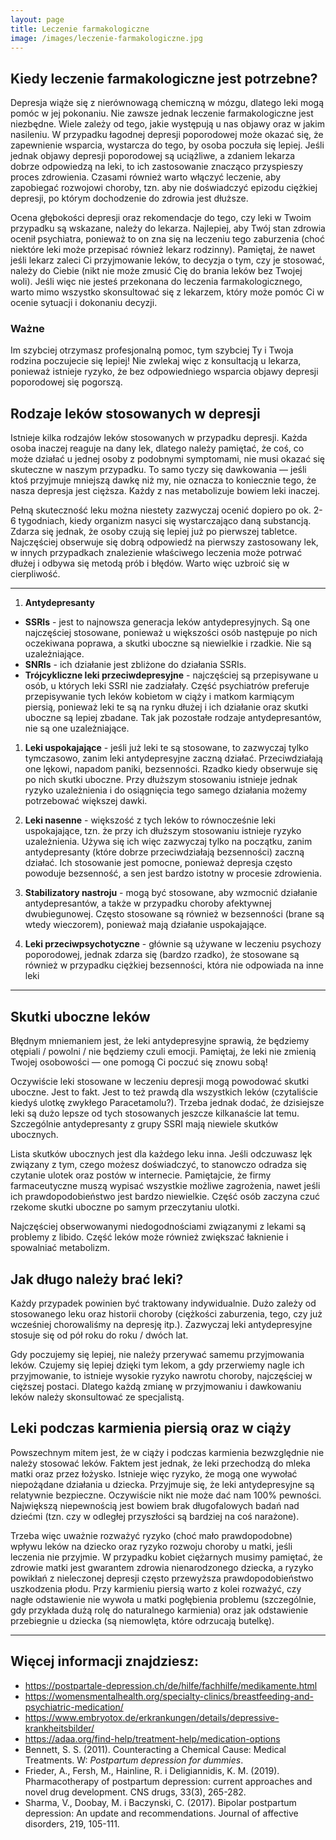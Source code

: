 ```yaml
---
layout: page
title: Leczenie farmakologiczne
image: /images/leczenie-farmakologiczne.jpg
---
```


## Kiedy leczenie farmakologiczne jest potrzebne? 

Depresja wiąże się z nierównowagą chemiczną w mózgu, dlatego leki mogą pomóc w jej pokonaniu. Nie zawsze jednak leczenie farmakologiczne jest niezbędne. Wiele zależy od tego, jakie występują u nas objawy oraz w jakim nasileniu. W przypadku łagodnej depresji poporodowej może okazać się, że zapewnienie wsparcia, wystarcza do tego, by osoba poczuła się lepiej. Jeśli jednak objawy depresji poporodowej są uciążliwe, a zdaniem lekarza dobrze odpowiedzą na leki, to ich zastosowanie znacząco przyspieszy proces zdrowienia. Czasami również warto włączyć leczenie, aby zapobiegać rozwojowi choroby, tzn. aby nie doświadczyć epizodu ciężkiej depresji, po którym dochodzenie do zdrowia jest dłuższe.

Ocena głębokości depresji oraz rekomendacje do tego, czy leki w Twoim przypadku są wskazane, należy do lekarza. Najlepiej, aby Twój stan zdrowia ocenił psychiatra, ponieważ to on zna się na leczeniu tego zaburzenia (choć niektóre leki może przepisać również lekarz rodzinny). Pamiętaj, że nawet jeśli lekarz zaleci Ci przyjmowanie leków, to decyzja o tym, czy je stosować, należy do Ciebie (nikt nie może zmusić Cię do brania leków bez Twojej woli). Jeśli więc nie jesteś przekonana do leczenia farmakologicznego, warto mimo wszystko skonsultować się z lekarzem, który może pomóc Ci w ocenie sytuacji i dokonaniu decyzji.
<div class="box">
<h3>Ważne</h3>
Im szybciej otrzymasz profesjonalną pomoc, tym szybciej Ty i Twoja rodzina poczujecie się lepiej! Nie zwlekaj więc z konsultacją u lekarza, ponieważ istnieje ryzyko, że bez odpowiedniego wsparcia objawy depresji poporodowej się pogorszą.
</div>

## Rodzaje leków stosowanych w depresji

Istnieje kilka rodzajów leków stosowanych w przypadku depresji. Każda osoba inaczej reaguje na dany lek, dlatego należy pamiętać, że coś, co może działać u jednej osoby z podobnymi symptomami, nie musi okazać się skuteczne w naszym przypadku. To samo tyczy się dawkowania — jeśli ktoś przyjmuje mniejszą dawkę niż my, nie oznacza to koniecznie tego, że nasza depresja jest cięższa. Każdy z nas metabolizuje bowiem leki inaczej.

Pełną skuteczność leku można niestety zazwyczaj ocenić dopiero po ok. 2-6 tygodniach, kiedy organizm nasyci się wystarczająco daną substancją. Zdarza się jednak, że osoby czują się lepiej już po pierwszej tabletce. Najczęściej obserwuje się dobrą odpowiedź na pierwszy zastosowany lek, w innych przypadkach znalezienie właściwego leczenia może potrwać dłużej i odbywa się metodą prób i błędów. Warto więc uzbroić się w cierpliwość.

---

1. **Antydepresanty** 
 - **SSRIs** - jest to najnowsza generacja leków antydepresyjnych. Są one najczęściej stosowane, ponieważ u większości osób następuje po nich oczekiwana poprawa, a skutki uboczne są niewielkie i rzadkie. Nie są uzależniające.
 - **SNRIs** - ich działanie jest zbliżone do działania SSRIs. 
 - **Trójcykliczne leki przeciwdepresyjne** - najczęściej są przepisywane u osób, u których leki SSRI nie zadziałały. Część psychiatrów preferuje przepisywanie tych leków kobietom w ciąży i matkom karmiącym piersią, ponieważ leki te są na rynku dłużej i ich działanie oraz skutki uboczne są lepiej zbadane. Tak jak pozostałe rodzaje antydepresantów, nie są one uzależniające. 

1. **Leki uspokajające** - jeśli już leki te są stosowane, to zazwyczaj tylko tymczasowo, zanim leki antydepresyjne zaczną działać. Przeciwdziałają one lękowi, napadom paniki, bezsenności. Rzadko kiedy obserwuje się po nich skutki uboczne. Przy dłuższym stosowaniu istnieje jednak ryzyko uzależnienia i do osiągnięcia tego samego działania możemy potrzebować większej dawki.

1. **Leki nasenne** - większość z tych leków to równocześnie leki uspokajające, tzn. że przy ich dłuższym stosowaniu istnieje ryzyko uzależnienia. Używa się ich więc zazwyczaj tylko na początku, zanim antydepresanty (które dobrze przeciwdziałają bezsenności) zaczną działać. Ich stosowanie jest pomocne, ponieważ depresja często powoduje bezsenność, a sen jest bardzo istotny w procesie zdrowienia. 

1. **Stabilizatory nastroju** - mogą być stosowane, aby wzmocnić działanie antydepresantów, a także w przypadku choroby afektywnej dwubiegunowej. Często stosowane są również w bezsenności (brane są wtedy wieczorem), ponieważ mają działanie uspokajające.

1. **Leki przeciwpsychotyczne** - głównie są używane w leczeniu psychozy poporodowej, jednak zdarza się (bardzo rzadko), że stosowane są również w przypadku ciężkiej bezsenności, która nie odpowiada na inne leki

---

## Skutki uboczne leków
Błędnym mniemaniem jest, że leki antydepresyjne sprawią, że będziemy otępiali / powolni / nie będziemy czuli emocji. Pamiętaj, że leki nie zmienią Twojej osobowości — one pomogą Ci poczuć się znowu sobą!

Oczywiście leki stosowane w leczeniu depresji mogą powodować skutki uboczne. Jest to fakt. Jest to też prawdą dla wszystkich leków (czytaliście kiedyś ulotkę zwykłego Paracetamolu?). Trzeba jednak dodać, że dzisiejsze leki są dużo lepsze od tych stosowanych jeszcze kilkanaście lat temu. Szczególnie antydepresanty z grupy SSRI mają niewiele skutków ubocznych.

Lista skutków ubocznych jest dla każdego leku inna. Jeśli odczuwasz lęk związany z tym, czego możesz doświadczyć, to stanowczo odradza się czytanie ulotek oraz postów w internecie. Pamiętajcie, że firmy farmaceutyczne muszą wypisać wszystkie możliwe zagrożenia, nawet jeśli ich prawdopodobieństwo jest bardzo niewielkie. Część osób zaczyna czuć rzekome skutki uboczne po samym przeczytaniu ulotki.

Najczęściej obserwowanymi niedogodnościami związanymi z lekami są problemy z libido. Część leków może również zwiększać łaknienie i spowalniać metabolizm. 



## Jak długo należy brać leki?
Każdy przypadek powinien być traktowany indywidualnie. Dużo zależy od stosowanego leku oraz historii choroby (ciężkości zaburzenia, tego, czy już wcześniej chorowaliśmy na depresję itp.). Zazwyczaj leki antydepresyjne stosuje się od pół roku do roku / dwóch lat. 

Gdy poczujemy się lepiej, nie należy przerywać samemu przyjmowania leków. Czujemy się lepiej dzięki tym lekom, a gdy przerwiemy nagle ich przyjmowanie, to istnieje wysokie ryzyko nawrotu choroby, najczęściej w cięższej postaci. Dlatego każdą zmianę w przyjmowaniu i dawkowaniu leków należy skonsultować ze specjalistą.


## Leki podczas karmienia piersią oraz w ciąży
Powszechnym mitem jest, że w ciąży i podczas karmienia bezwzględnie nie należy stosować leków. Faktem jest jednak, że leki przechodzą do mleka matki oraz przez łożysko. Istnieje więc ryzyko, że mogą one wywołać niepożądane działania u dziecka. Przyjmuje się, że leki antydepresyjne są relatywnie bezpieczne. Oczywiście nikt nie może dać nam 100% pewności. Największą niepewnością jest bowiem brak długofalowych badań nad dziećmi (tzn. czy w odległej przyszłości są bardziej na coś narażone). 

Trzeba więc uważnie rozważyć ryzyko (choć mało prawdopodobne) wpływu leków na dziecko oraz ryzyko rozwoju choroby u matki, jeśli leczenia nie przyjmie. W przypadku kobiet ciężarnych musimy pamiętać, że zdrowie matki jest gwarantem zdrowia nienarodzonego dziecka, a ryzyko powikłań z nieleczonej depresji często przewyższa prawdopodobieństwo uszkodzenia płodu. Przy karmieniu piersią warto z kolei rozważyć, czy nagłe odstawienie nie wywoła u matki pogłębienia problemu (szczególnie, gdy przykłada dużą rolę do naturalnego karmienia)  oraz jak odstawienie przebiegnie u dziecka (są niemowlęta, które odrzucają butelkę).

---

## Więcej informacji znajdziesz:

- <https://postpartale-depression.ch/de/hilfe/fachhilfe/medikamente.html>
- <https://womensmentalhealth.org/specialty-clinics/breastfeeding-and-psychiatric-medication/>
- <https://www.embryotox.de/erkrankungen/details/depressive-krankheitsbilder/>
- <https://adaa.org/find-help/treatment-help/medication-options>
- Bennett, S. S. (2011). Counteracting a Chemical Cause: Medical Treatments. W: *Postpartum depression for dummies*.
- Frieder, A., Fersh, M., Hainline, R. i Deligiannidis, K. M. (2019). Pharmacotherapy of postpartum depression: current approaches and novel drug development. CNS drugs, 33(3), 265-282. 
- Sharma, V., Doobay, M. i Baczynski, C. (2017). Bipolar postpartum depression: An update and recommendations. Journal of affective disorders, 219, 105-111.


